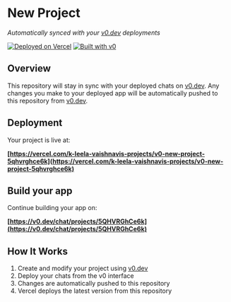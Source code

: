 # New Project

*Automatically synced with your [v0.dev](https://v0.dev) deployments*

[![Deployed on Vercel](https://img.shields.io/badge/Deployed%20on-Vercel-black?style=for-the-badge&logo=vercel)](https://vercel.com/k-leela-vaishnavis-projects/v0-new-project-5qhvrghce6k)
[![Built with v0](https://img.shields.io/badge/Built%20with-v0.dev-black?style=for-the-badge)](https://v0.dev/chat/projects/5QHVRGhCe6k)

## Overview

This repository will stay in sync with your deployed chats on [v0.dev](https://v0.dev).
Any changes you make to your deployed app will be automatically pushed to this repository from [v0.dev](https://v0.dev).

## Deployment

Your project is live at:

**[https://vercel.com/k-leela-vaishnavis-projects/v0-new-project-5qhvrghce6k](https://vercel.com/k-leela-vaishnavis-projects/v0-new-project-5qhvrghce6k)**

## Build your app

Continue building your app on:

**[https://v0.dev/chat/projects/5QHVRGhCe6k](https://v0.dev/chat/projects/5QHVRGhCe6k)**

## How It Works

1. Create and modify your project using [v0.dev](https://v0.dev)
2. Deploy your chats from the v0 interface
3. Changes are automatically pushed to this repository
4. Vercel deploys the latest version from this repository